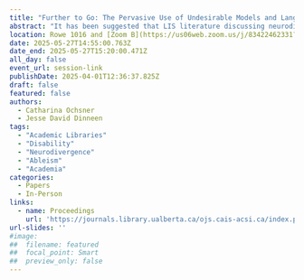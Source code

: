 ```yaml
---
title: "Further to Go: The Pervasive Use of Undesirable Models and Language in Research on Neurodivergence in Academic Libraries"
abstract: "It has been suggested that LIS literature discussing neurodivergence uses undesirable models of disability and undesirable language despite growing advocacy for alternatives. We examine the models and language used in 44 works on neurodivergence and academic libraries and find that 95% of those works use undesirable language like patronising, person-first, and medicalised/deficit-focused language. The medical model is never explicitly used, but numerous works with no explicit model use medicalised/deficit-focused language. Although no works use explicitly ableist language, undesirable language is present even in works using the social model of disability. Recommendations for future research and practice are provided."
location: Rowe 1016 and [Zoom B](https://us06web.zoom.us/j/83422462331?pwd=C3h8KTen5KKaTk2rPZkFhkrqRrmOv6.1)
date: 2025-05-27T14:55:00.763Z
date_end: 2025-05-27T15:20:00.471Z
all_day: false
event_url: session-link
publishDate: 2025-04-01T12:36:37.825Z
draft: false
featured: false
authors:
  - Catharina Ochsner
  - Jesse David Dinneen
tags:
  - "Academic Libraries"
  - "Disability" 
  - "Neurodivergence" 
  - "Ableism" 
  - "Academia"
categories:
  - Papers
  - In-Person
links:
  - name: Proceedings
    url: 'https://journals.library.ualberta.ca/ojs.cais-acsi.ca/index.php/cais-asci/article/view/1889'
url-slides: ''
#image:
##  filename: featured
##  focal_point: Smart
##  preview_only: false
---
```

